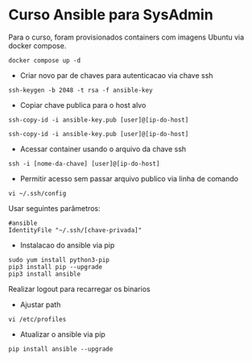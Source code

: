 # Curso Ansible para SysAdmin

Para o curso, foram provisionados containers com imagens Ubuntu via docker compose.

```
docker compose up -d
```

- Criar novo par de chaves para autenticacao via chave ssh
```
ssh-keygen -b 2048 -t rsa -f ansible-key
```

- Copiar chave publica para o host alvo
```
ssh-copy-id -i ansible-key.pub [user]@[ip-do-host]
```
```
ssh-copy-id -i ansible-key.pub [user]@[ip-do-host]
```

- Acessar container usando o arquivo da chave ssh
```
ssh -i [nome-da-chave] [user]@[ip-do-host]
```

- Permitir acesso sem passar arquivo publico via linha de comando

```
vi ~/.ssh/config
```
Usar seguintes parâmetros:
```
#ansible
IdentityFile "~/.ssh/[chave-privada]"
```

- Instalacao do ansible via pip
```
sudo yum install python3-pip
pip3 install pip --upgrade
pip3 install ansible
```
Realizar logout para recarregar os binarios

- Ajustar path

```
vi /etc/profiles
```

- Atualizar o ansible via pip
```
pip install ansible --upgrade
```